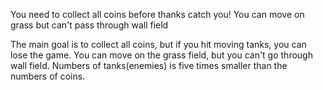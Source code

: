 You need to collect all coins before thanks catch you! You can move on grass but can't pass through wall field

The main goal is to collect all coins, but if you hit moving tanks, you can lose the game. You can move on the grass field, but you can't go through wall field. Numbers of tanks(enemies) is five times smaller than the numbers of coins.
